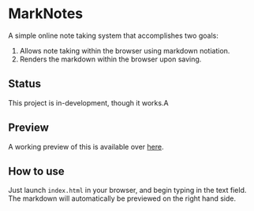 # MarkNotes

A simple online note taking system that accomplishes two goals:

1. Allows note taking within the browser using markdown notiation.
2. Renders the markdown within the browser upon saving.

## Status

This project is in-development, though it works.A

## Preview
A working preview of this is available over [here](http://chongdashu.itch.io/marknotes).

## How to use
Just launch `index.html` in your browser, and begin typing in the text field. The markdown will automatically be previewed on the right hand side.


